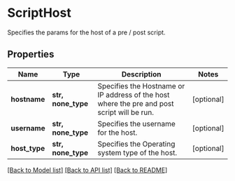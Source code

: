 # ScriptHost

Specifies the params for the host of a pre / post script.

## Properties
Name | Type | Description | Notes
------------ | ------------- | ------------- | -------------
**hostname** | **str, none_type** | Specifies the Hostname or IP address of the host where the pre and post script will be run. | [optional] 
**username** | **str, none_type** | Specifies the username for the host. | [optional] 
**host_type** | **str, none_type** | Specifies the Operating system type of the host. | [optional] 

[[Back to Model list]](../README.md#documentation-for-models) [[Back to API list]](../README.md#documentation-for-api-endpoints) [[Back to README]](../README.md)


